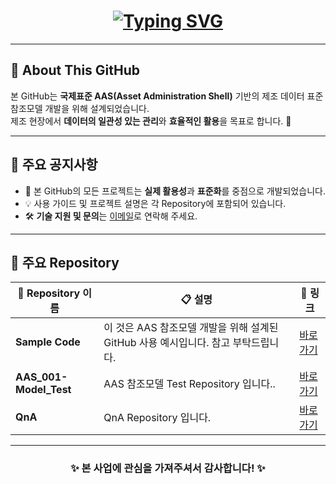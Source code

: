 <h1 align="center">
  <a href="https://git.io/typing-svg">
    <img src="https://readme-typing-svg.demolab.com?font=Poppins&weight=800&size=50&duration=1500&pause=1000&color=0078D7&background=FFFFFF00&center=true&vCenter=true&width=1200&height=150&lines=국제표준+AAS+(Asset+Administration+Shell);KOSMO" alt="Typing SVG" />
  </a>
</h1>


---

## 🌟 About This GitHub
본 GitHub는 **국제표준 AAS(Asset Administration Shell)** 기반의 제조 데이터 표준 참조모델 개발을 위해 설계되었습니다.  
제조 현장에서 **데이터의 일관성 있는 관리**와 **효율적인 활용**을 목표로 합니다. 🚀  

---

## 📢 주요 공지사항
- 📄 본 GitHub의 모든 프로젝트는 **실제 활용성**과 **표준화**를 중점으로 개발되었습니다.  
- 💡 사용 가이드 및 프로젝트 설명은 각 Repository에 포함되어 있습니다.  
- 🛠️ **기술 지원 및 문의**는 [이메일](mailto:your-email@example.com)로 연락해 주세요.  

---

## 📂 주요 Repository
| 📁 Repository 이름                        | 📋 설명                                                                                   | 🔗 링크                           |
|------------------------------------------|------------------------------------------------------------------------------------------|-----------------------------------|
| **Sample Code**                          | 이 것은 AAS 참조모델 개발을 위해 설계된 GitHub 사용 예시입니다. 참고 부탁드립니다.         | [바로가기](https://github.com/kosmo-jininfra/Source_Code.git) |
| **AAS_001-Model_Test**                   | AAS 참조모델 Test Repository 입니다..                                                     | [바로가기](https://github.com/kosmo-AAS/AAS_001-Model_Test.git) |
| **QnA**                                  | QnA Repository 입니다.                                                                | [바로가기](https://github.com/kosmo-AAS/QnA.git) |

---


<div align="center">
  <h3>✨ 본 사업에 관심을 가져주셔서 감사합니다! ✨</h3>
</div>
